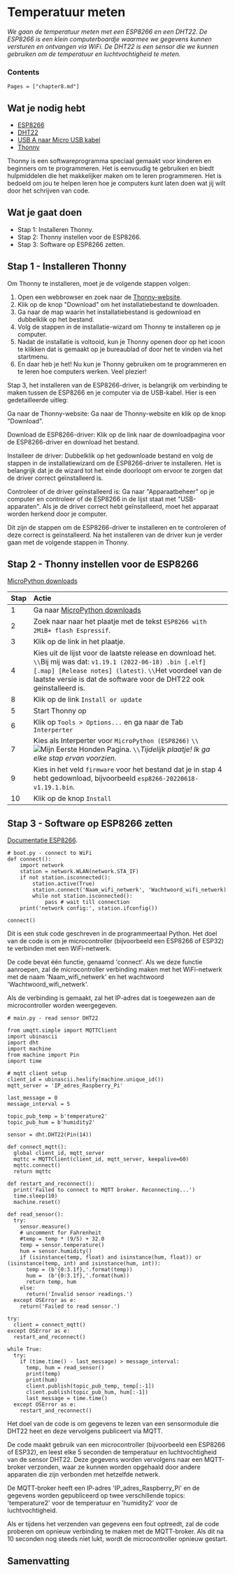 # Temperatuur meten

*We gaan de temperatuur meten met een ESP8266 en een DHT22. De ESP8266 is een klein computerboardje waarmee we gegevens kunnen versturen en ontvangen via WiFi. De DHT22 is een sensor die we kunnen gebruiken om de temperatuur en luchtvochtigheid te meten.*

### Contents

```@contents
Pages = ["chapter8.md"]
```

## Wat je nodig hebt

- [ESP8266](https://elektronicavoorjou.nl/product/nodemcu-esp8266-wifi-board/)
- [DHT22](https://elektronicavoorjou.nl/product/dht22-temp-vocht-sensor/)
- [USB A naar Micro USB kabel](https://elektronicavoorjou.nl/product/micro-usb-kabel-1m/)
- [Thonny](https://thonny.org/)

Thonny is een softwareprogramma speciaal gemaakt voor kinderen en beginners om te programmeren. Het is eenvoudig te gebruiken en biedt hulpmiddelen die het makkelijker maken om te leren programmeren. Het is bedoeld om jou te helpen leren hoe je computers kunt laten doen wat jij wilt door het schrijven van code.

## Wat je gaat doen

- Stap 1: Installeren Thonny.
- Stap 2: Thonny instellen voor de ESP8266.
- Stap 3: Software op ESP8266 zetten.

## Stap 1 - Installeren Thonny

Om Thonny te installeren, moet je de volgende stappen volgen:

1. Open een webbrowser en zoek naar de [Thonny-website](https://thonny.org/).
2. Klik op de knop "Download" om het installatiebestand te downloaden.
3. Ga naar de map waarin het installatiebestand is gedownload en dubbelklik op het bestand.
4. Volg de stappen in de installatie-wizard om Thonny te installeren op je computer.
5. Nadat de installatie is voltooid, kun je Thonny openen door op het icoon te klikken dat is gemaakt op je bureaublad of door het te vinden via het startmenu.
6. En daar heb je het! Nu kun je Thonny gebruiken om te programmeren en te leren hoe computers werken. Veel plezier!

Stap 3, het installeren van de ESP8266-driver, is belangrijk om verbinding te maken tussen de ESP8266 en je computer via de USB-kabel. Hier is een gedetailleerde uitleg:

Ga naar de Thonny-website: Ga naar de Thonny-website en klik op de knop "Download".

Download de ESP8266-driver: Klik op de link naar de downloadpagina voor de ESP8266-driver en download het bestand.

Installeer de driver: Dubbelklik op het gedownloade bestand en volg de stappen in de installatiewizard om de ESP8266-driver te installeren. Het is belangrijk dat je de wizard tot het einde doorloopt om ervoor te zorgen dat de driver correct geïnstalleerd is.

Controleer of de driver geïnstalleerd is: Ga naar "Apparaatbeheer" op je computer en controleer of de ESP8266 in de lijst staat met "USB-apparaten". Als je de driver correct hebt geïnstalleerd, moet het apparaat worden herkend door je computer.

Dit zijn de stappen om de ESP8266-driver te installeren en te controleren of deze correct is geïnstalleerd. Na het installeren van de driver kun je verder gaan met de volgende stappen in Thonny.

## Stap 2 - Thonny instellen voor de ESP8266

[MicroPython downloads](https://micropython.org/download/)

|Stap        | Actie      |
|:---------- | :---------- |
| 1 | Ga naar [MicroPython downloads](https://micropython.org/download/) |
| 2 | Zoek naar naar het plaatje met de tekst `ESP8266 with 2MiB+ flash Espressif`. |
| 3 | Klik op de link in het plaatje. |
| 4 | Kies uit de lijst voor de laatste release en download het. ``\\``Bij mij was dat: `v1.19.1 (2022-06-18) .bin [.elf] [.map] [Release notes] (latest)`. ``\\``Het voordeel van de laatste versie is dat de software voor de DHT22 ook geinstalleerd is. |
| 8 | Klik op de link `Install or update`|
| 5 | Start Thonny op |
| 6 | Klik op `Tools > Options...` en ga naar de Tab `Interperter` |
| 7 | Kies als Interperter voor `MicroPython (ESP8266)` ``\\``![Mijn Eerste Honden Pagina](assets/hs.jpg). ``\\``*Tijdelijk plaatje! Ik ga elke stap ervan voorzien.* |
| 9 | Kies in het veld `firmware` voor het bestand dat je in stap 4 hebt gedownload, bijvoorbeeld `esp8266-20220618-v1.19.1.bin`. |
| 10 | Klik op de knop `Install` | 

## Stap 3 - Software op ESP8266 zetten

[Documentatie ESP8266](https://docs.micropython.org/en/latest/esp8266/quickref.html).

```
# boot.py - connect to WiFi
def connect():
    import network
    station = network.WLAN(network.STA_IF)
    if not station.isconnected():
        station.active(True)
        station.connect('Naam_wifi_netwerk', 'Wachtwoord_wifi_netwerk)
        while not station.isconnected():
            pass # wait till connection
    print('network config:', station.ifconfig())
    
connect()
```

Dit is een stuk code geschreven in de programmeertaal Python. Het doel van de code is om je microcontroller (bijvoorbeeld een ESP8266 of ESP32) te verbinden met een WiFi-netwerk.

De code bevat één functie, genaamd 'connect'. Als we deze functie aanroepen, zal de microcontroller verbinding maken met het WiFi-netwerk met de naam 'Naam_wifi_netwerk' en het wachtwoord 'Wachtwoord_wifi_netwerk'.

Als de verbinding is gemaakt, zal het IP-adres dat is toegewezen aan de microcontroller worden weergegeven.

```
# main.py - read sensor DHT22

from umqtt.simple import MQTTClient
import ubinascii
import dht
import machine
from machine import Pin
import time

# mqtt client setup
client_id = ubinascii.hexlify(machine.unique_id())
mqtt_server = 'IP_adres_Raspberry_Pi'

last_message = 0
message_interval = 5

topic_pub_temp = b'temperature2'
topic_pub_hum = b'humidity2'

sensor = dht.DHT22(Pin(14))

def connect_mqtt():
  global client_id, mqtt_server
  mqttc = MQTTClient(client_id, mqtt_server, keepalive=60)
  mqttc.connect()
  return mqttc

def restart_and_reconnect():
  print('Failed to connect to MQTT broker. Reconnecting...')
  time.sleep(10)
  machine.reset()

def read_sensor():
  try:
    sensor.measure()
    # uncomment for Fahrenheit
    #temp = temp * (9/5) + 32.0
    temp = sensor.temperature()
    hum = sensor.humidity()
    if (isinstance(temp, float) and isinstance(hum, float)) or (isinstance(temp, int) and isinstance(hum, int)):
      temp = (b'{0:3.1f},'.format(temp))
      hum =  (b'{0:3.1f},'.format(hum))
      return temp, hum
    else:
      return('Invalid sensor readings.')
  except OSError as e:
    return('Failed to read sensor.')

try:
  client = connect_mqtt()
except OSError as e:
  restart_and_reconnect()

while True:
  try:
    if (time.time() - last_message) > message_interval:
      temp, hum = read_sensor()
      print(temp)
      print(hum)
      client.publish(topic_pub_temp, temp[:-1])
      client.publish(topic_pub_hum, hum[:-1])
      last_message = time.time()
  except OSError as e:
    restart_and_reconnect()
```

Het doel van de code is om gegevens te lezen van een sensormodule die DHT22 heet en deze vervolgens publiceert via MQTT.

De code maakt gebruik van een microcontroller (bijvoorbeeld een ESP8266 of ESP32), en leest elke 5 seconden de temperatuur en luchtvochtigheid van de sensor DHT22. Deze gegevens worden vervolgens naar een MQTT-broker verzonden, waar ze kunnen worden opgehaald door andere apparaten die zijn verbonden met hetzelfde netwerk.

De MQTT-broker heeft een IP-adres 'IP_adres_Raspberry_Pi' en de gegevens worden gepubliceerd op twee verschillende topics: 'temperature2' voor de temperatuur en 'humidity2' voor de luchtvochtigheid.

Als er tijdens het verzenden van gegevens een fout optreedt, zal de code proberen om opnieuw verbinding te maken met de MQTT-broker. Als dit na 10 seconden nog steeds niet lukt, wordt de microcontroller opnieuw gestart.

## Samenvatting
